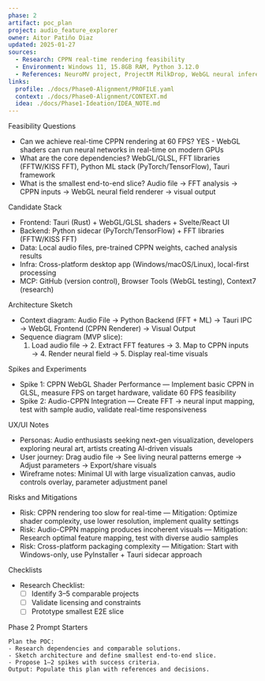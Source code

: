 ```yaml
---
phase: 2
artifact: poc_plan
project: audio_feature_explorer
owner: Aitor Patiño Diaz
updated: 2025-01-27
sources:
  - Research: CPPN real-time rendering feasibility
  - Environment: Windows 11, 15.8GB RAM, Python 3.12.0
  - References: NeuroMV project, ProjectM MilkDrop, WebGL neural inference
links:
  profile: ./docs/Phase0-Alignment/PROFILE.yaml
  context: ./docs/Phase0-Alignment/CONTEXT.md
  idea: ./docs/Phase1-Ideation/IDEA_NOTE.md
---
```


Feasibility Questions
- Can we achieve real-time CPPN rendering at 60 FPS? YES - WebGL shaders can run neural networks in real-time on modern GPUs
- What are the core dependencies? WebGL/GLSL, FFT libraries (FFTW/KISS FFT), Python ML stack (PyTorch/TensorFlow), Tauri framework
- What is the smallest end-to-end slice? Audio file → FFT analysis → CPPN inputs → WebGL neural field renderer → visual output

Candidate Stack
- Frontend: Tauri (Rust) + WebGL/GLSL shaders + Svelte/React UI
- Backend: Python sidecar (PyTorch/TensorFlow) + FFT libraries (FFTW/KISS FFT)
- Data: Local audio files, pre-trained CPPN weights, cached analysis results
- Infra: Cross-platform desktop app (Windows/macOS/Linux), local-first processing
- MCP: GitHub (version control), Browser Tools (WebGL testing), Context7 (research)

Architecture Sketch
- Context diagram: Audio File → Python Backend (FFT + ML) → Tauri IPC → WebGL Frontend (CPPN Renderer) → Visual Output
- Sequence diagram (MVP slice): 
  1. Load audio file → 2. Extract FFT features → 3. Map to CPPN inputs → 4. Render neural field → 5. Display real-time visuals

Spikes and Experiments
- Spike 1: CPPN WebGL Shader Performance — Implement basic CPPN in GLSL, measure FPS on target hardware, validate 60 FPS feasibility
- Spike 2: Audio-CPPN Integration — Create FFT → neural input mapping, test with sample audio, validate real-time responsiveness

UX/UI Notes
- Personas: Audio enthusiasts seeking next-gen visualization, developers exploring neural art, artists creating AI-driven visuals
- User journey: Drag audio file → See living neural patterns emerge → Adjust parameters → Export/share visuals
- Wireframe notes: Minimal UI with large visualization canvas, audio controls overlay, parameter adjustment panel

Risks and Mitigations
- Risk: CPPN rendering too slow for real-time — Mitigation: Optimize shader complexity, use lower resolution, implement quality settings
- Risk: Audio-CPPN mapping produces incoherent visuals — Mitigation: Research optimal feature mapping, test with diverse audio samples
- Risk: Cross-platform packaging complexity — Mitigation: Start with Windows-only, use PyInstaller + Tauri sidecar approach

Checklists
- Research Checklist:
  - [ ] Identify 3–5 comparable projects
  - [ ] Validate licensing and constraints
  - [ ] Prototype smallest E2E slice

Phase 2 Prompt Starters
```text
Plan the POC:
- Research dependencies and comparable solutions.
- Sketch architecture and define smallest end-to-end slice.
- Propose 1–2 spikes with success criteria.
Output: Populate this plan with references and decisions.
```


